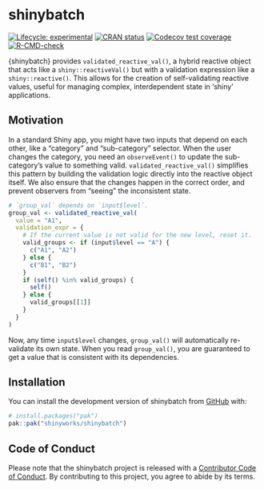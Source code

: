 
<!-- README.md is generated from README.Rmd. Please edit that file -->

# shinybatch

<!-- badges: start -->

[![Lifecycle:
experimental](https://img.shields.io/badge/lifecycle-experimental-orange.svg)](https://lifecycle.r-lib.org/articles/stages.html#experimental)
[![CRAN
status](https://www.r-pkg.org/badges/version/shinybatch)](https://CRAN.R-project.org/package=shinybatch)
[![Codecov test
coverage](https://codecov.io/gh/shinyworks/shinybatch/graph/badge.svg)](https://app.codecov.io/gh/shinyworks/shinybatch)
[![R-CMD-check](https://github.com/shinyworks/shinybatch/actions/workflows/R-CMD-check.yaml/badge.svg)](https://github.com/shinyworks/shinybatch/actions/workflows/R-CMD-check.yaml)
<!-- badges: end -->

{shinybatch} provides `validated_reactive_val()`, a hybrid reactive
object that acts like a `shiny::reactiveVal()` but with a validation
expression like a `shiny::reactive()`. This allows for the creation of
self-validating reactive values, useful for managing complex,
interdependent state in ‘shiny’ applications.

## Motivation

In a standard Shiny app, you might have two inputs that depend on each
other, like a “category” and “sub-category” selector. When the user
changes the category, you need an `observeEvent()` to update the
sub-category’s value to something valid. `validated_reactive_val()`
simplifies this pattern by building the validation logic directly into
the reactive object itself. We also ensure that the changes happen in
the correct order, and prevent observers from “seeing” the inconsistent
state.

``` r
# `group_val` depends on `input$level`.
group_val <- validated_reactive_val(
  value = "A1",
  validation_expr = {
    # If the current value is not valid for the new level, reset it.
    valid_groups <- if (input$level == "A") {
      c("A1", "A2")
    } else {
      c("B1", "B2")
    }
    if (self() %in% valid_groups) {
      self()
    } else {
      valid_groups[[1]]
    }
  }
)
```

Now, any time `input$level` changes, `group_val()` will automatically
re-validate its own state. When you read `group_val()`, you are
guaranteed to get a value that is consistent with its dependencies.

## Installation

You can install the development version of shinybatch from
[GitHub](https://github.com/) with:

``` r
# install.packages("pak")
pak::pak("shinyworks/shinybatch")
```

## Code of Conduct

Please note that the shinybatch project is released with a [Contributor
Code of
Conduct](https://shinyworks.github.io/shinybatch/CODE_OF_CONDUCT.html).
By contributing to this project, you agree to abide by its terms.
